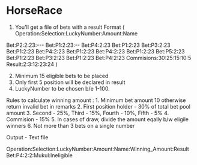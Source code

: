 # HorseRace
1. You'll get a file of bets with a result 
Format 
(
Operation:Selection:LuckyNumber:Amount:Name

Bet:P2:2:23:---
Bet:P1:2:23:--
Bet:P4:2:23
Bet:P1:2:23
Bet:P3:2:23
Bet:P1:2:23
Bet:P4:2:23
Bet:P1:2:23
Bet:P4:2:23
Bet:P1:2:23
Bet:P5:2:23
Bet:P1:2:23
Bet:P3:2:23
Bet:P1:2:23
Bet:P4:2:23
Commisions:30:25:15:10:5
Result:2:3:12:23:24
)

2. Minimum 15 eligible bets to be placed
3. Only first 5 position will be declared in result
4. LuckyNumber to be chosen b/e 1-100.

Rules to calculate winning amount :
	1. Minimum bet amount 10 otherwise return invalid bet in remarks
	2. First position holder - 30% of total bet pool amount
	3. Second - 25%, Third - 15%, Fourth - 10%, Fifth - 5%
	4. Commision - 15%
	5. In cases of draw, divide the amount eqally b/w eligile winners
	6. Not more than 3 bets on a single number
	

Output - Text file

Operation:Selection:LuckyNumber:Amount:Name:Winning_Amount:Result
Bet:P4:2:2:Mukul:Ineligible
